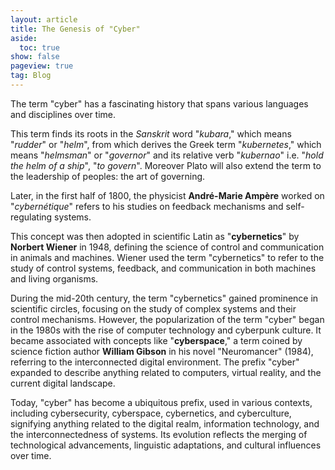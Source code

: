```yaml
---
layout: article
title: The Genesis of "Cyber"
aside:
  toc: true
show: false
pageview: true
tag: Blog
---
```


The term "cyber" has a fascinating history that spans various languages and disciplines over time.

This term finds its roots in the *Sanskrit* word "*kubara*," which means "*rudder*" or "*helm*", from which derives the Greek term "*kubernetes*," which means "*helmsman*" or "*governor*" and its relative verb "*kubernao*" i.e. "*hold the helm of a ship*", "*to govern*". Moreover Plato will also extend the term to the leadership of peoples: the art of governing. 

Later, in the first half of 1800, the physicist **André-Marie Ampère** 
worked on "*cybernétique*" refers to his studies on feedback mechanisms and self-regulating systems.

This concept was then adopted in scientific Latin as "**cybernetics**" by **Norbert Wiener** in 1948, defining the science of control and communication in animals and machines. Wiener used the term "cybernetics" to refer to the study of control systems, feedback, and communication in both machines and living organisms.

During the mid-20th century, the term "cybernetics" gained prominence in scientific circles, focusing on the study of complex systems and their control mechanisms. However, the popularization of the term "cyber" began in the 1980s with the rise of computer technology and cyberpunk culture.
It became associated with concepts like "**cyberspace**," a term coined by science fiction author **William Gibson** in his novel "Neuromancer" (1984),  referring to the interconnected digital environment. The prefix "cyber" expanded to describe anything related to computers, virtual reality, and the current digital landscape.

Today, "cyber" has become a ubiquitous prefix, used in various contexts, including cybersecurity, cyberspace, cybernetics, and cyberculture, signifying anything related to the digital realm, information technology, and the interconnectedness of systems. 
Its evolution reflects the merging of technological advancements, linguistic adaptations, and cultural influences over time.

